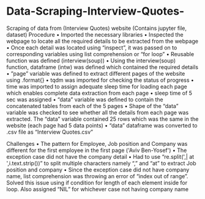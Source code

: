 # Data-Scraping-Interview-Quotes-
Scraping of data from (Interview Quotes) website (Contains jupyter file, dataset)
Procedure
•	Imported the necessary libraries
•	Inspected the webpage to locate all the required details to be extracted from the webpage
•	Once each detail was located using “inspect”, it was passed on to corresponding variables using list comprehension or “for loop”
•	Reusable function was defined (interview(soup)) 
•	Using the interview(soup) function, dataframe (intw) was defined which contained the required details
•	”page” variable was defined to extract different pages of the website using .format{}
•	tqdm was imported for checking the status of progress
•	time was imported to assign adequate sleep time for loading each page which enables complete data extraction from each page
•	sleep time of 5 sec was assigned
•	“data” variable was defined to contain the concatenated tables from each of the 5 pages 
•	Shape of the “data” variable was checked to see whether all the details from each page was extracted. The “data” variable contained 25 rows which was the same in the website (each page had 5 data points)
•	“data” dataframe was converted to .csv file as “Interview Quotes.csv” 


Challenges
•	The pattern for Employee, Job position and Company was different for the first employee in the first page ('Aviv Ben-Yosef')
•	The exception case did not have the company detail
•	Had to use “re.split(',| at ',i.text.strip())” to split multiple characters namely “,” and “at” to extract Job position and company
•	Since the exception case did not have company name, list comprehension was throwing an error of “index out of range”. Solved this issue using if condition for length of each element inside for loop. Also assigned “NIL” for whichever case not having company name


